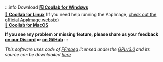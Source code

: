:::info Download
[**🪟 Coollab for Windows**](/Coollab-Launcher-Windows.exe)<br/>
[**🐧 Coollab for Linux**](/Coollab-Launcher.AppImage) (If you need help running the AppImage, [check out the official AppImage website](https://appimage.org/))<br/>
[**🍎 Coollab for MacOS**](/Coollab-Launcher-MacOS.zip)

**If you see any problem or missing feature, please share us your feedback [on our Discord](https://discord.com/channels/846087110758891540/1359454789636853921) or [on GitHub](https://github.com/CoolLibs/Lab/issues/new/choose)**
:::

*This software uses code of [FFmpeg](http://ffmpeg.org) licensed under the [GPLv3.0](https://www.gnu.org/licenses/gpl-3.0.html) and its source can be downloaded [here](https://github.com/CoolLibs/Lab)*